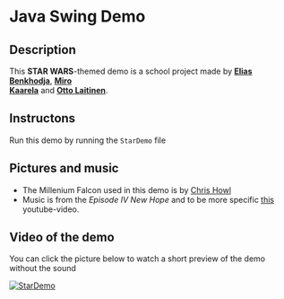 # Java Swing Demo

## Description
This **STAR WARS**-themed demo is a school project made by [**Elias Benkhodja**](https://github.com/quvide), [**Miro  
Kaarela**](https://github.com/mkaarela) and [**Otto Laitinen**](https://github.com/OttoLaitinen).


## Instructons
Run this demo by running the `StarDemo` file  


## Pictures and music 
 * The Millenium Falcon used in this demo is by [Chris Howl](https://howlmodelinganimationandgames.wordpress.com/2015/08/24/millennium-falcon-now-textured/)
 * Music is from the *Episode IV New Hope* and to be more specific [this](https://www.youtube.com/watch?v=IaBbM7H2dW8) youtube-video.
 
 ## Video of the demo  
 You can click the picture below to watch a short preview of the demo without the sound  
 
[![StarDemo](https://img.youtube.com/vi/y-pd6mjWDVQ/0.jpg)](https://www.youtube.com/watch?v=y-pd6mjWDVQ-Y "StarDemo")

